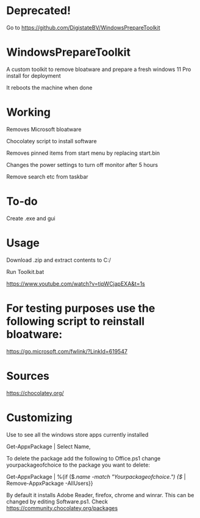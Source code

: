 # Deprecated!
Go to https://github.com/DigistateBV/WindowsPrepareToolkit

# WindowsPrepareToolkit
A custom toolkit to remove bloatware and prepare a fresh windows 11 Pro install for deployment

It reboots the machine when done

# Working
Removes Microsoft bloatware

Chocolatey script to install software

Removes pinned items from start menu by replacing start.bin

Changes the power settings to turn off monitor after 5 hours

Remove search etc from taskbar

# To-do

Create .exe and gui

# Usage
Download .zip and extract contents to C:/

Run Toolkit.bat

https://www.youtube.com/watch?v=tipWCjapEXA&t=1s

# For testing purposes use the following script to reinstall bloatware:
https://go.microsoft.com/fwlink/?LinkId=619547

# Sources
https://chocolatey.org/

# Customizing
Use to see all the windows store apps currently installed

Get-AppxPackage | Select Name,

To delete the package add the following to Office.ps1 change yourpackageofchoice to the package you want to delete:

Get-AppxPackage | %{if ($_.name -match "Yourpackageofchoice.") {$_ | Remove-AppxPackage -AllUsers}}


By default it installs Adobe Reader, firefox, chrome and winrar. This can be changed by editing Software.ps1. Check https://community.chocolatey.org/packages



